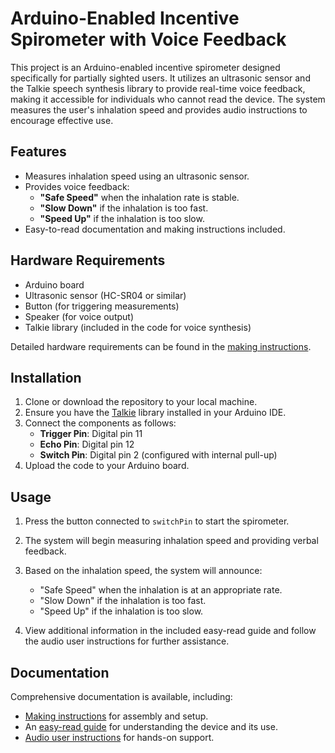 # Arduino-Enabled Incentive Spirometer with Voice Feedback

This project is an Arduino-enabled incentive spirometer designed specifically for partially sighted users. It utilizes an ultrasonic sensor and the Talkie speech synthesis library to provide real-time voice feedback, making it accessible for individuals who cannot read the device. The system measures the user's inhalation speed and provides audio instructions to encourage effective use.

## Features

- Measures inhalation speed using an ultrasonic sensor.
- Provides voice feedback:
  - **"Safe Speed"** when the inhalation rate is stable.
  - **"Slow Down"** if the inhalation is too fast.
  - **"Speed Up"** if the inhalation is too slow.
- Easy-to-read documentation and making instructions included.

## Hardware Requirements

- Arduino board
- Ultrasonic sensor (HC-SR04 or similar)
- Button (for triggering measurements)
- Speaker (for voice output)
- Talkie library (included in the code for voice synthesis)

Detailed hardware requirements can be found in the [making instructions](./documentation/Making%20Instructions.pdf).

## Installation

1. Clone or download the repository to your local machine.
2. Ensure you have the [Talkie](https://github.com/going-digital/Talkie) library installed in your Arduino IDE.
3. Connect the components as follows:
   - **Trigger Pin**: Digital pin 11
   - **Echo Pin**: Digital pin 12
   - **Switch Pin**: Digital pin 2 (configured with internal pull-up)
4. Upload the code to your Arduino board.

## Usage

1. Press the button connected to `switchPin` to start the spirometer.
2. The system will begin measuring inhalation speed and providing verbal feedback.
3. Based on the inhalation speed, the system will announce:
   - "Safe Speed" when the inhalation is at an appropriate rate.
   - "Slow Down" if the inhalation is too fast.
   - "Speed Up" if the inhalation is too slow.

4. View additional information in the included easy-read guide and follow the audio user instructions for further assistance.

## Documentation

Comprehensive documentation is available, including:
- [Making instructions](./documentation/Making%20Instructions.pdf) for assembly and setup.
- An [easy-read guide](./documentation/Easy%20Read%20guide.pdf) for understanding the device and its use.
- [Audio user instructions](./documentation/Audio%20User%20instructions.mp3) for hands-on support.
